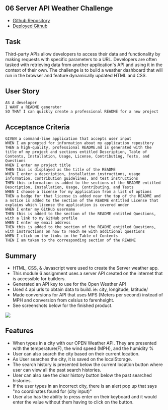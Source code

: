 ## 06 Server API Weather Challenge

* [Github Repository](https://github.com/KrispyKhang/API-Weather-App)
* [Deployed Github](https://krispykhang.github.io/API-Weather-App/)



## Task
Third-party APIs allow developers to access their data and functionality by making requests with specific parameters to a URL. Developers are often tasked with retrieving data from another application's API and using it in the context of their own. The challenge is to build a weather dashboard that will run in the browser and feature dynamically updated HTML and CSS.

## User Story

```
AS A developer
I WANT a README generator
SO THAT I can quickly create a professional README for a new project
```

## Acceptance Criteria

```
GIVEN a command-line application that accepts user input
WHEN I am prompted for information about my application repository
THEN a high-quality, professional README.md is generated with the title of my project and sections entitled Description, Table of Contents, Installation, Usage, License, Contributing, Tests, and Questions
WHEN I enter my project title
THEN this is displayed as the title of the README
WHEN I enter a description, installation instructions, usage information, contribution guidelines, and test instructions
THEN this information is added to the sections of the README entitled Description, Installation, Usage, Contributing, and Tests
WHEN I choose a license for my application from a list of options
THEN a badge for that license is added near the top of the README and a notice is added to the section of the README entitled License that explains which license the application is covered under
WHEN I enter my GitHub username
THEN this is added to the section of the README entitled Questions, with a link to my GitHub profile
WHEN I enter my email address
THEN this is added to the section of the README entitled Questions, with instructions on how to reach me with additional questions
WHEN I click on the links in the Table of Contents
THEN I am taken to the corresponding section of the README
```

## Summary
* HTML, CSS, & Javascript were used to create the Server weather app.
* This module 6 assignment uses a server API created on the internet that is accessible for builders.
* Generated an API key to use for the Open Weather API
* Used 4 api urls to obtain data to build. ie: city, longitude, latitude/
* Made conversions for API that uses MPS (Meters per second) instead of MPH and conversion from celsius to farenheight.
* See screenshots below for the finished product.

![](./Assets/Walkthrough.gif)

## Features
 * When types in a city with our OPEN Weather API. They are presented with the temperature(F), the wind speed (MPH), and the humidity %
 * User can also search the city based on their current location.
 * As User searches the city, it is saved on the localStorage. 
 * The search history is presented below the current location button where user can view all the past search histories. 
 * User can also see the clear history button below the past searched histories.
 * If the user types in an incorrect city, there is an alert pop up that says "no coordinates found for (city input)"
* User also has the ability to press enter on their keyboard and it would enter the value without them having to click on the button. 
 

